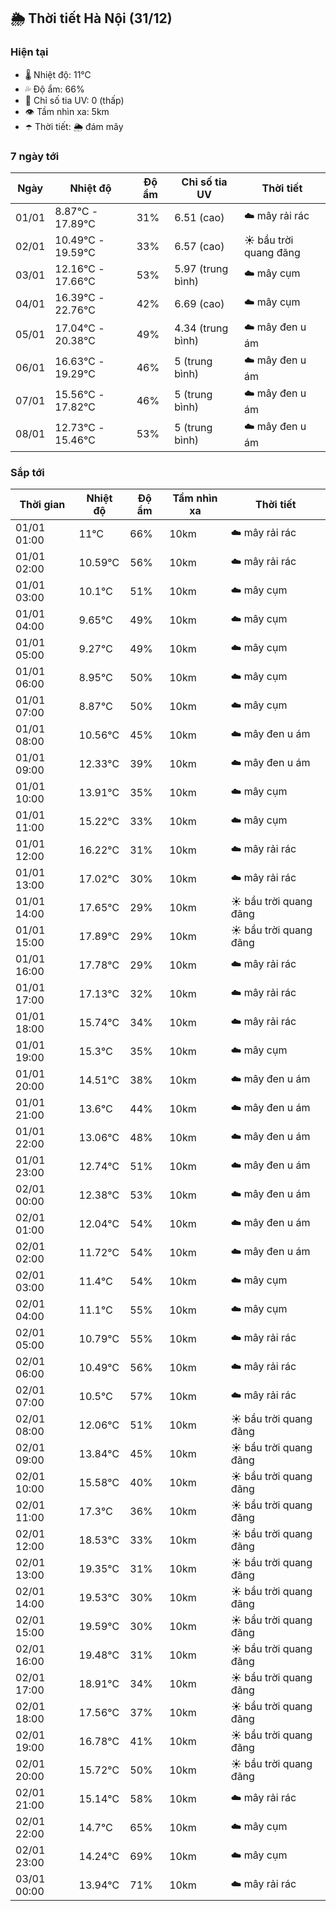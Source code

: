 ## 🌦️ Thời tiết Hà Nội (31/12)

### Hiện tại

- 🌡️ Nhiệt độ: 11℃
- 💦 Độ ẩm: 66%
- 🌟 Chỉ số tia UV: 0 (thấp)
- 👁️ Tầm nhìn xa: 5km
- ☂️ Thời tiết: 🌦️ đám mây

### 7 ngày tới

| Ngày | Nhiệt độ | Độ ẩm | Chỉ số tia UV | Thời tiết |
| --- | --- | --- | --- | --- |
| 01/01 | 8.87℃ - 17.89℃ | 31% | 6.51 (cao) | ☁️ mây rải rác |
| 02/01 | 10.49℃ - 19.59℃ | 33% | 6.57 (cao) | ☀️ bầu trời quang đãng |
| 03/01 | 12.16℃ - 17.66℃ | 53% | 5.97 (trung bình) | ☁️ mây cụm |
| 04/01 | 16.39℃ - 22.76℃ | 42% | 6.69 (cao) | ☁️ mây cụm |
| 05/01 | 17.04℃ - 20.38℃ | 49% | 4.34 (trung bình) | ☁️ mây đen u ám |
| 06/01 | 16.63℃ - 19.29℃ | 46% | 5 (trung bình) | ☁️ mây đen u ám |
| 07/01 | 15.56℃ - 17.82℃ | 46% | 5 (trung bình) | ☁️ mây đen u ám |
| 08/01 | 12.73℃ - 15.46℃ | 53% | 5 (trung bình) | ☁️ mây đen u ám |

### Sắp tới

| Thời gian | Nhiệt độ | Độ ẩm | Tầm nhìn xa | Thời tiết |
| --- | --- | --- | --- | --- |
| 01/01 01:00 | 11℃ | 66% | 10km | ☁️ mây rải rác |
| 01/01 02:00 | 10.59℃ | 56% | 10km | ☁️ mây rải rác |
| 01/01 03:00 | 10.1℃ | 51% | 10km | ☁️ mây cụm |
| 01/01 04:00 | 9.65℃ | 49% | 10km | ☁️ mây cụm |
| 01/01 05:00 | 9.27℃ | 49% | 10km | ☁️ mây cụm |
| 01/01 06:00 | 8.95℃ | 50% | 10km | ☁️ mây cụm |
| 01/01 07:00 | 8.87℃ | 50% | 10km | ☁️ mây cụm |
| 01/01 08:00 | 10.56℃ | 45% | 10km | ☁️ mây đen u ám |
| 01/01 09:00 | 12.33℃ | 39% | 10km | ☁️ mây đen u ám |
| 01/01 10:00 | 13.91℃ | 35% | 10km | ☁️ mây cụm |
| 01/01 11:00 | 15.22℃ | 33% | 10km | ☁️ mây cụm |
| 01/01 12:00 | 16.22℃ | 31% | 10km | ☁️ mây rải rác |
| 01/01 13:00 | 17.02℃ | 30% | 10km | ☁️ mây rải rác |
| 01/01 14:00 | 17.65℃ | 29% | 10km | ☀️ bầu trời quang đãng |
| 01/01 15:00 | 17.89℃ | 29% | 10km | ☀️ bầu trời quang đãng |
| 01/01 16:00 | 17.78℃ | 29% | 10km | ☁️ mây rải rác |
| 01/01 17:00 | 17.13℃ | 32% | 10km | ☁️ mây rải rác |
| 01/01 18:00 | 15.74℃ | 34% | 10km | ☁️ mây rải rác |
| 01/01 19:00 | 15.3℃ | 35% | 10km | ☁️ mây cụm |
| 01/01 20:00 | 14.51℃ | 38% | 10km | ☁️ mây đen u ám |
| 01/01 21:00 | 13.6℃ | 44% | 10km | ☁️ mây đen u ám |
| 01/01 22:00 | 13.06℃ | 48% | 10km | ☁️ mây đen u ám |
| 01/01 23:00 | 12.74℃ | 51% | 10km | ☁️ mây đen u ám |
| 02/01 00:00 | 12.38℃ | 53% | 10km | ☁️ mây đen u ám |
| 02/01 01:00 | 12.04℃ | 54% | 10km | ☁️ mây đen u ám |
| 02/01 02:00 | 11.72℃ | 54% | 10km | ☁️ mây đen u ám |
| 02/01 03:00 | 11.4℃ | 54% | 10km | ☁️ mây cụm |
| 02/01 04:00 | 11.1℃ | 55% | 10km | ☁️ mây cụm |
| 02/01 05:00 | 10.79℃ | 55% | 10km | ☁️ mây rải rác |
| 02/01 06:00 | 10.49℃ | 56% | 10km | ☁️ mây rải rác |
| 02/01 07:00 | 10.5℃ | 57% | 10km | ☁️ mây rải rác |
| 02/01 08:00 | 12.06℃ | 51% | 10km | ☀️ bầu trời quang đãng |
| 02/01 09:00 | 13.84℃ | 45% | 10km | ☀️ bầu trời quang đãng |
| 02/01 10:00 | 15.58℃ | 40% | 10km | ☀️ bầu trời quang đãng |
| 02/01 11:00 | 17.3℃ | 36% | 10km | ☀️ bầu trời quang đãng |
| 02/01 12:00 | 18.53℃ | 33% | 10km | ☀️ bầu trời quang đãng |
| 02/01 13:00 | 19.35℃ | 31% | 10km | ☀️ bầu trời quang đãng |
| 02/01 14:00 | 19.53℃ | 30% | 10km | ☀️ bầu trời quang đãng |
| 02/01 15:00 | 19.59℃ | 30% | 10km | ☀️ bầu trời quang đãng |
| 02/01 16:00 | 19.48℃ | 31% | 10km | ☀️ bầu trời quang đãng |
| 02/01 17:00 | 18.91℃ | 34% | 10km | ☀️ bầu trời quang đãng |
| 02/01 18:00 | 17.56℃ | 37% | 10km | ☀️ bầu trời quang đãng |
| 02/01 19:00 | 16.78℃ | 41% | 10km | ☀️ bầu trời quang đãng |
| 02/01 20:00 | 15.72℃ | 50% | 10km | ☀️ bầu trời quang đãng |
| 02/01 21:00 | 15.14℃ | 58% | 10km | ☁️ mây rải rác |
| 02/01 22:00 | 14.7℃ | 65% | 10km | ☁️ mây cụm |
| 02/01 23:00 | 14.24℃ | 69% | 10km | ☁️ mây cụm |
| 03/01 00:00 | 13.94℃ | 71% | 10km | ☁️ mây rải rác |

